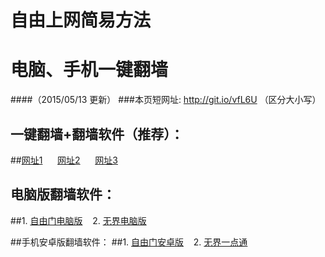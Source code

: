 # 自由上网简易方法
# 电脑、手机一键翻墙
####（2015/05/13 更新）
###本页短网址: http://git.io/vfL6U （区分大小写）

## 一键翻墙+翻墙软件（推荐）：
##<a href="https://d1vz4w2e9znvun.cloudfront.net" target="_blank">网址1</a>&nbsp;&nbsp;&nbsp;&nbsp;&nbsp;&nbsp;<a href="https://d2zx2kmja3tulf.cloudfront.net" target="_blank">网址2</a>&nbsp;&nbsp;&nbsp;&nbsp;&nbsp;&nbsp;<a href="https://d2b3ah0sq3wcz8.cloudfront.net" target="_blank">网址3</a>

## 电脑版翻墙软件：
##1. <a href="https://d2g1qjq283gw8u.cloudfront.net/fga01.php?fid=fg753p.zip" target="_blank">自由门电脑版</a>&nbsp;&nbsp;&nbsp;&nbsp;2. <a href="https://d2g1qjq283gw8u.cloudfront.net/fga01.php?fid=u1405.zip" target="_blank">无界电脑版</a>

##手机安卓版翻墙软件：
##1. <a href="https://d2g1qjq283gw8u.cloudfront.net/fga01.php?fid=fgma32.apk" target="_blank">自由门安卓版</a>&nbsp;&nbsp;&nbsp;&nbsp;2. <a href="https://d2g1qjq283gw8u.cloudfront.net/fga01.php?fid=um3.1.apk" target="_blank">无界一点通</a>
